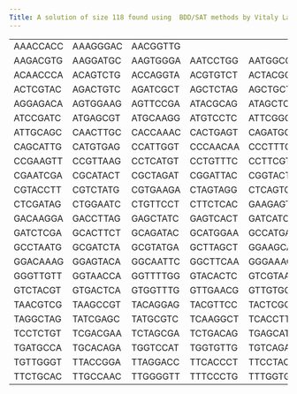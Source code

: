 ```yaml
---
Title: A solution of size 118 found using  BDD/SAT methods by Vitaly Lagoon
---
```


<TABLE>
<TR> <TD>AAACCACC</TD> <TD>AAAGGGAC</TD> <TD>AACGGTTG</TD></TR>
<TR> <TD>AAGACGTG</TD> <TD>AAGGATGC</TD> <TD>AAGTGGGA</TD> <TD>AATCCTGG</TD> <TD>AATGGCCT</TD> </TR>
<TR> <TD>ACAACCCA</TD> <TD>ACAGTCTG</TD> <TD>ACCAGGTA</TD> <TD>ACGTGTCT</TD> <TD>ACTACGGT</TD> </TR>
<TR> <TD>ACTCGTAC</TD> <TD>AGACTGTC</TD> <TD>AGATCGCT</TD> <TD>AGCTCTAG</TD> <TD>AGCTGCTT</TD> </TR>
<TR> <TD>AGGAGACA</TD> <TD>AGTGGAAG</TD> <TD>AGTTCCGA</TD> <TD>ATACGCAG</TD> <TD>ATAGCTCG</TD> </TR>
<TR> <TD>ATCCGATC</TD> <TD>ATGAGCGT</TD> <TD>ATGCAAGG</TD> <TD>ATGTCCTC</TD> <TD>ATTCGGCA</TD> </TR>
<TR> <TD>ATTGCAGC</TD> <TD>CAACTTGC</TD> <TD>CACCAAAC</TD> <TD>CACTGAGT</TD> <TD>CAGATGCA</TD> </TR>
<TR> <TD>CAGCATTG</TD> <TD>CATGTGAG</TD> <TD>CCATTGGT</TD> <TD>CCCAACAA</TD> <TD>CCCTTTCA</TD> </TR>
<TR> <TD>CCGAAGTT</TD> <TD>CCGTTAAG</TD> <TD>CCTCATGT</TD> <TD>CCTGTTTC</TD> <TD>CCTTCGTA</TD> </TR>
<TR> <TD>CGAATCGA</TD> <TD>CGCATACT</TD> <TD>CGCTAGAT</TD> <TD>CGGATTAC</TD> <TD>CGGTACTA</TD> </TR>
<TR> <TD>CGTACCTT</TD> <TD>CGTCTATG</TD> <TD>CGTGAAGA</TD> <TD>CTAGTAGG</TD> <TD>CTCAGTGA</TD> </TR>
<TR> <TD>CTCGATAG</TD> <TD>CTGGAATC</TD> <TD>CTGTTCCT</TD> <TD>CTTCTCAC</TD> <TD>GAAGAGTG</TD> </TR>
<TR> <TD>GACAAGGA</TD> <TD>GACCTTAG</TD> <TD>GAGCTATC</TD> <TD>GAGTCACT</TD> <TD>GATCATCC</TD> </TR>
<TR> <TD>GATCTCGA</TD> <TD>GCACTTCT</TD> <TD>GCAGATAC</TD> <TD>GCATGGAA</TD> <TD>GCCATGAT</TD> </TR>
<TR> <TD>GCCTAATG</TD> <TD>GCGATCTA</TD> <TD>GCGTATGA</TD> <TD>GCTTAGCT</TD> <TD>GGAAGCAT</TD> </TR>
<TR> <TD>GGACAAAG</TD> <TD>GGAGTACA</TD> <TD>GGCAATTC</TD> <TD>GGCTTCAA</TD> <TD>GGGAAAGT</TD> </TR>
<TR> <TD>GGGTTGTT</TD> <TD>GGTAACCA</TD> <TD>GGTTTTGG</TD> <TD>GTACACTC</TD> <TD>GTCGTAAC</TD> </TR>
<TR> <TD>GTCTACGT</TD> <TD>GTGACTCA</TD> <TD>GTGGTTTG</TD> <TD>GTTGAACG</TD> <TD>GTTGTGGT</TD> </TR>
<TR> <TD>TAACGTCG</TD> <TD>TAAGCCGT</TD> <TD>TACAGGAG</TD> <TD>TACGTTCC</TD> <TD>TACTCGCA</TD> </TR>
<TR> <TD>TAGGCTAG</TD> <TD>TATCGAGC</TD> <TD>TATGCGTC</TD> <TD>TCAAGGCT</TD> <TD>TCACCTTC</TD> </TR>
<TR> <TD>TCCTCTGT</TD> <TD>TCGACGAA</TD> <TD>TCTAGCGA</TD> <TD>TCTGACAG</TD> <TD>TGAGCATG</TD> </TR>
<TR> <TD>TGATGCCA</TD> <TD>TGCACAGA</TD> <TD>TGGTCCAT</TD> <TD>TGGTGTTG</TD> <TD>TGTCAGAC</TD> </TR>
<TR> <TD>TGTTGGGT</TD> <TD>TTACCGGA</TD> <TD>TTAGGACC</TD> <TD>TTCACCCT</TD> <TD>TTCCTACG</TD> </TR>
<TR> <TD>TTCTGCAC</TD> <TD>TTGCCAAC</TD> <TD>TTGGGGTT</TD> <TD>TTTCCCTG</TD> <TD>TTTGGTGG</TD> </TR>
</TABLE>